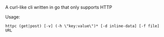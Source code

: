 A curl-like cli written in go that only supports HTTP

Usage:

`httpc (get|post) [-v] (-h \"key:value\")* [-d inline-data] [-f file] URL`
